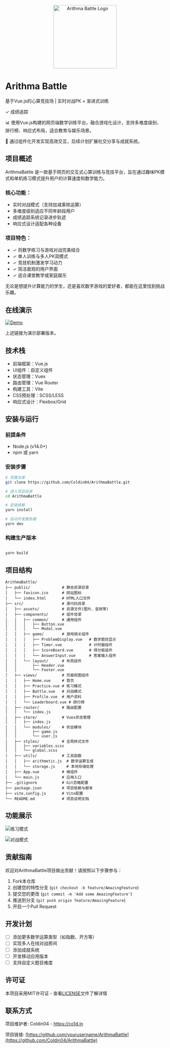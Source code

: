 <p align="center">
  <img src="./src/assets/logo.svg" alt="Arithma Battle Logo" width="200">
</p>

# Arithma Battle

基于Vue.js的心算竞技场 | 实时对战PK × 渐进式训练

✓ 成绩追踪 

📊 使用Vue.js构建的网页端数学训练平台，融合游戏化设计，支持多难度级别、排行榜、响应式布局，适合教育与娱乐场景。

🚀 通过组件化开发实现高效交互，后续计划扩展社交分享与成就系统。

## 项目概述

ArithmaBattle 是一款基于网页的交互式心算训练与竞技平台，旨在通过趣味PK模式和单机练习模式提升用户的计算速度和数学能力。

### 核心功能：

- 实时对战模式（支持加减乘除运算）
- 多难度级别适应不同年龄段用户
- 成绩追踪系统记录进步轨迹
- 响应式设计适配各种设备

### 项目特色：
- ✓ 将数学练习与游戏对战完美结合
- ✓ 单人训练与多人PK双模式
- ✓ 竞技机制激发学习动力
- ✓ 简洁直观的用户界面
- ✓ 适合课堂教学或家庭娱乐

无论是想提升计算能力的学生，还是喜欢数字游戏的爱好者，都能在这里找到挑战乐趣。

## 在线演示

[![Demo](https://img.shields.io/badge/demo-online-green)](https://ab.co1d.in)

上述链接为演示部署版本。

## 技术栈

- 前端框架：Vue.js
- UI组件：自定义组件
- 状态管理：Vuex
- 路由管理：Vue Router
- 构建工具：Vite
- CSS预处理：SCSS/LESS
- 响应式设计：Flexbox/Grid

## 安装与运行

### 前提条件
- Node.js (v14.0+)
- npm 或 yarn

### 安装步骤

```bash
# 克隆仓库
git clone https://github.com/Coldin04/ArithmaBattle.git

# 进入项目目录
cd ArithmaBattle

# 安装依赖
yarn install

# 启动开发服务器
yarn dev
```

### 构建生产版本

```bash

yarn build
```

## 项目结构

```
ArithmaBattle/
├── public/              # 静态资源目录
│   ├── favicon.ico      # 网站图标
│   └── index.html       # HTML入口文件
├── src/                 # 源代码目录
│   ├── assets/          # 资源文件(图片、音效等)
│   ├── components/      # 组件目录
│   │   ├── common/      # 通用组件
│   │   │   ├── Button.vue
│   │   │   └── Modal.vue
│   │   ├── game/        # 游戏相关组件
│   │   │   ├── ProblemDisplay.vue   # 数学题目显示
│   │   │   ├── Timer.vue            # 计时器组件
│   │   │   ├── ScoreBoard.vue       # 得分板组件
│   │   │   └── AnswerInput.vue      # 答案输入组件
│   │   └── layout/      # 布局组件
│   │       ├── Header.vue
│   │       └── Footer.vue
│   ├── views/           # 页面视图组件
│   │   ├── Home.vue     # 首页
│   │   ├── Practice.vue # 练习模式
│   │   ├── Battle.vue   # 对战模式
│   │   ├── Profile.vue  # 用户资料
│   │   └── Leaderboard.vue # 排行榜
│   ├── router/          # 路由配置
│   │   └── index.js
│   ├── store/           # Vuex状态管理
│   │   ├── index.js
│   │   └── modules/     # 状态模块
│   │       ├── game.js
│   │       └── user.js
│   ├── styles/          # 全局样式文件
│   │   ├── variables.scss
│   │   └── global.scss
│   ├── utils/           # 工具函数
│   │   ├── arithmetic.js  # 数学运算生成
│   │   └── storage.js     # 本地存储处理
│   ├── App.vue          # 根组件
│   └── main.js          # 应用入口
├── .gitignore           # Git忽略配置
├── package.json         # 项目依赖与脚本
├── vite.config.js       # Vite配置
└── README.md            # 项目说明文档
```

## 功能展示

![练习模式](./screenshots/practice-mode.png)

![对战模式](./screenshots/battle-mode.png)

## 贡献指南

欢迎对ArithmaBattle项目做出贡献！请按照以下步骤参与：

1. Fork本仓库
2. 创建您的特性分支 (`git checkout -b feature/AmazingFeature`)
3. 提交您的更改 (`git commit -m 'Add some AmazingFeature'`)
4. 推送到分支 (`git push origin feature/AmazingFeature`)
5. 开启一个Pull Request

## 开发计划

- [ ] 添加更多数学运算类型（如指数、开方等）
- [ ] 实现多人在线对战房间
- [ ] 添加成就系统
- [ ] 开发移动应用版本
- [ ] 支持自定义题目难度

## 许可证

本项目采用MIT许可证 - 查看[LICENSE](LICENSE)文件了解详情

## 联系方式

项目维护者: Coldin04 - https://co1d.in

项目链接: [https://github.com/yourusername/ArithmaBattle](https://github.com/Coldin04/ArithmaBattle)

